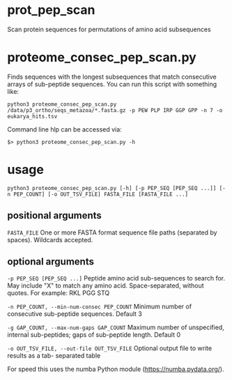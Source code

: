 # prot_pep_scan
Scan protein sequences for permutations of amino acid subsequences


# proteome_consec_pep_scan.py

Finds sequences with the longest subsequences that match consecutive arrays of
sub-peptide sequences. You can run this script with something like:

`python3 proteome_consec_pep_scan.py /data/p3_ortho/seqs_metazoa/*.fasta.gz -p PEW PLP IRP GGP GPP -n 7 -o eukarya_hits.tsv`

Command line hlp can be accessed via:

`$> python3 proteome_consec_pep_scan.py -h`

# usage

`python3 proteome_consec_pep_scan.py [-h] [-p PEP_SEQ [PEP_SEQ ...]]
                                   [-n PEP_COUNT] [-o OUT_TSV_FILE]
                                   FASTA_FILE [FASTA_FILE ...]`


## positional arguments
  `FASTA_FILE`          One or more FASTA format sequence file paths
                        (separated by spaces). Wildcards accepted.

## optional arguments

  `-p PEP_SEQ [PEP_SEQ ...]`
                        Peptide amino acid sub-sequences to search for. May
                        include "X" to match any amino acid. Space-separated,
                        without quotes. For example: RKL PGG STQ
                        
  `-n PEP_COUNT, --min-num-consec PEP_COUNT`
                        Minimum number of consecutive sub-peptide sequences.
                        Default 3
                        
  `-g GAP_COUNT, --max-num-gaps GAP_COUNT`
                        Maximum number of unspecified, internal sub-peptides;
                        gaps of sub-peptide length. Default 0
                        
  `-o OUT_TSV_FILE, --out-file OUT_TSV_FILE`
                        Optional output file to write results as a tab-
                        separated table


For speed this uses the numba Python module (https://numba.pydata.org/).
